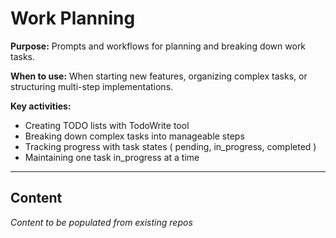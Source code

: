 # Work Planning

**Purpose:** Prompts and workflows for planning and breaking down work tasks.

**When to use:** When starting new features, organizing complex tasks, or structuring multi-step implementations.

**Key activities:**
- Creating TODO lists with TodoWrite tool
- Breaking down complex tasks into manageable steps
- Tracking progress with task states ( pending, in_progress, completed )
- Maintaining one task in_progress at a time

---

## Content

_Content to be populated from existing repos_
